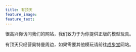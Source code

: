 ```yaml
---
title: 有顶天
feature_image: 
feature_text:
---
```

<p>很高兴你访问我们的网站，我们致力于为你提供正版的模型玩具。</p>
<p>有顶天只经营奥特曼周边，如果需要其他模玩请前往<a href="https://chengbutang.com/">成步堂</a>网站。</p>
